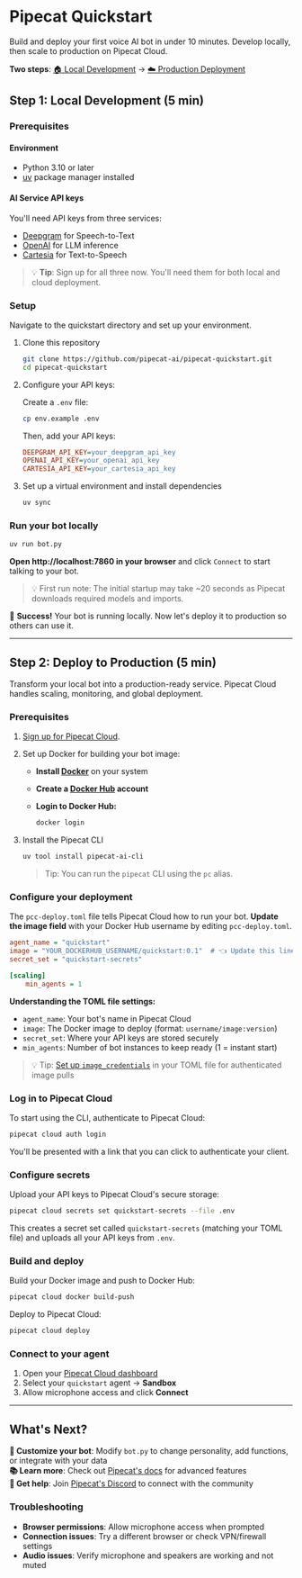 # Pipecat Quickstart

Build and deploy your first voice AI bot in under 10 minutes. Develop locally, then scale to production on Pipecat Cloud.

**Two steps**: [🏠 Local Development](#run-your-bot-locally) → [☁️ Production Deployment](#deploy-to-production)

## Step 1: Local Development (5 min)

### Prerequisites

#### Environment

- Python 3.10 or later
- [uv](https://docs.astral.sh/uv/getting-started/installation/) package manager installed

#### AI Service API keys

You'll need API keys from three services:

- [Deepgram](https://console.deepgram.com/signup) for Speech-to-Text
- [OpenAI](https://auth.openai.com/create-account) for LLM inference
- [Cartesia](https://play.cartesia.ai/sign-up) for Text-to-Speech

> 💡 **Tip**: Sign up for all three now. You'll need them for both local and cloud deployment.

### Setup

Navigate to the quickstart directory and set up your environment.

1. Clone this repository

   ```bash
   git clone https://github.com/pipecat-ai/pipecat-quickstart.git
   cd pipecat-quickstart
   ```

2. Configure your API keys:

   Create a `.env` file:

   ```bash
   cp env.example .env
   ```

   Then, add your API keys:

   ```ini
   DEEPGRAM_API_KEY=your_deepgram_api_key
   OPENAI_API_KEY=your_openai_api_key
   CARTESIA_API_KEY=your_cartesia_api_key
   ```

3. Set up a virtual environment and install dependencies

   ```bash
   uv sync
   ```

### Run your bot locally

```bash
uv run bot.py
```

**Open http://localhost:7860 in your browser** and click `Connect` to start talking to your bot.

> 💡 First run note: The initial startup may take ~20 seconds as Pipecat downloads required models and imports.

🎉 **Success!** Your bot is running locally. Now let's deploy it to production so others can use it.

---

## Step 2: Deploy to Production (5 min)

Transform your local bot into a production-ready service. Pipecat Cloud handles scaling, monitoring, and global deployment.

### Prerequisites

1. [Sign up for Pipecat Cloud](https://pipecat.daily.co/sign-up).

2. Set up Docker for building your bot image:

   - **Install [Docker](https://www.docker.com/)** on your system
   - **Create a [Docker Hub](https://hub.docker.com/) account**
   - **Login to Docker Hub:**

     ```bash
     docker login
     ```

3. Install the Pipecat CLI

   ```bash
   uv tool install pipecat-ai-cli
   ```

   > Tip: You can run the `pipecat` CLI using the `pc` alias.

### Configure your deployment

The `pcc-deploy.toml` file tells Pipecat Cloud how to run your bot. **Update the image field** with your Docker Hub username by editing `pcc-deploy.toml`.

```ini
agent_name = "quickstart"
image = "YOUR_DOCKERHUB_USERNAME/quickstart:0.1"  # 👈 Update this line
secret_set = "quickstart-secrets"

[scaling]
	min_agents = 1
```

**Understanding the TOML file settings:**

- `agent_name`: Your bot's name in Pipecat Cloud
- `image`: The Docker image to deploy (format: `username/image:version`)
- `secret_set`: Where your API keys are stored securely
- `min_agents`: Number of bot instances to keep ready (1 = instant start)

> 💡 Tip: [Set up `image_credentials`](https://docs.pipecat.ai/deployment/pipecat-cloud/fundamentals/secrets#image-pull-secrets) in your TOML file for authenticated image pulls

### Log in to Pipecat Cloud

To start using the CLI, authenticate to Pipecat Cloud:

```bash
pipecat cloud auth login
```

You'll be presented with a link that you can click to authenticate your client.

### Configure secrets

Upload your API keys to Pipecat Cloud's secure storage:

```bash
pipecat cloud secrets set quickstart-secrets --file .env
```

This creates a secret set called `quickstart-secrets` (matching your TOML file) and uploads all your API keys from `.env`.

### Build and deploy

Build your Docker image and push to Docker Hub:

```bash
pipecat cloud docker build-push
```

Deploy to Pipecat Cloud:

```bash
pipecat cloud deploy
```

### Connect to your agent

1. Open your [Pipecat Cloud dashboard](https://pipecat.daily.co/)
2. Select your `quickstart` agent → **Sandbox**
3. Allow microphone access and click **Connect**

---

## What's Next?

**🔧 Customize your bot**: Modify `bot.py` to change personality, add functions, or integrate with your data  
**📚 Learn more**: Check out [Pipecat's docs](https://docs.pipecat.ai/) for advanced features  
**💬 Get help**: Join [Pipecat's Discord](https://discord.gg/pipecat) to connect with the community

### Troubleshooting

- **Browser permissions**: Allow microphone access when prompted
- **Connection issues**: Try a different browser or check VPN/firewall settings
- **Audio issues**: Verify microphone and speakers are working and not muted
